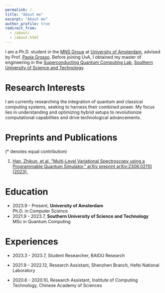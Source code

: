 ```yaml
---
permalink: /
title: "About me"
excerpt: "About me"
author_profile: true
redirect_from: 
  - /about/
  - /about.html
---
```


I am a Ph.D. student in the [MNS Group](https://mns-research.nl/) at [University of Amsterdam](https://www.uva.nl/), advised by Prof. [Paola Grosso](https://scholar.google.com/citations?user=cXsfHbsAAAAJ&hl=zh-CN). Before joining UvA, I obtained my master of engineering in the [Superconducting Quantum Computing Lab](https://siqse.sustech.edu.cn/Zh/Index/index?play=0), [Southern University of Science and Technology](https://www.sustech.edu.cn/en/). 


Research Interests
======
I am currently researching the integration of quantum and classical computing systems, seeking to harness their combined power. My focus lies in understanding and optimizing hybrid setups to revolutionize computational capabilities and drive technological advancements.

Preprints and Publications
======
(* denotes equal contribution)

1. [Han, Zhikun, et al. "Multi-Level Variational Spectroscopy using a Programmable Quantum Simulator." arXiv preprint arXiv:2306.02110 (2023).](https://arxiv.org/abs/2306.02110)  

Education
======
- 2023.9 - Present, **University of Amsterdam**  
Ph.D. in Computer Science
- 2021.9 - 2023.7, **Southern University of Science and Technology**  
MSc in Quantum Computing

Experiences
======
- 2023.3 - 2023.7, Student Researcher, BAIDU Research

- 2021.9 - 2022.12, Research Assistant, Shenzhen Branch, Hefei National Laboratory

- 2020.6 - 2020.10, Research Assistant, Institute of Computing Technology, Chinese Academy of Sciences

<!-- Teaching
======
- TA, 10-715 Advanced Introduction to Machine Learning, Fall 2022 -->
